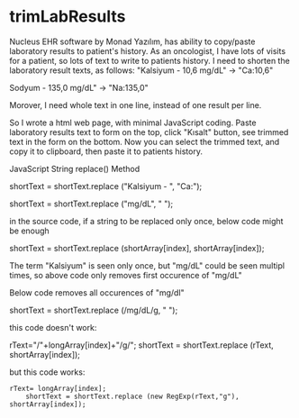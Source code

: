 # trimLabResults
Nucleus EHR software by Monad Yazılım, has ability to copy/paste laboratory results to patient's history.
As an oncologist, I have lots of visits for a patient, so lots of text to write to patients history. 
I need to shorten the laboratory result texts, as follows:
"Kalsiyum - 10,6 mg/dL" -> "Ca:10,6"

Sodyum - 135,0 mg/dL" -> "Na:135,0" 

Morover, I need whole text in one line, instead of one result per line.

So I wrote a html web page, with minimal JavaScript coding.
Paste laboratory results text to form on the top, click "Kısalt" button, see trimmed text in the form on the bottom.
Now you can select the trimmed text, and copy it to clipboard, then paste it to patients history.

JavaScript String replace() Method

shortText = shortText.replace ("Kalsiyum - ", "Ca:");

shortText = shortText.replace ("mg/dL", " ");

in the source code, if a string to be replaced only once, below code might be enough

  shortText = shortText.replace (shortArray[index], shortArray[index]);

The term "Kalsiyum" is seen only once, but "mg/dL" could be seen multipl times, so above code only removes first occurence of "mg/dL"

Below code removes all occurences of "mg/dl"

  shortText = shortText.replace (/mg/dL/g, " ");

this code doesn't work:

  rText="/"+longArray[index]+"/g/";
  shortText = shortText.replace (rText, shortArray[index]);

but this code works:

    rText= longArray[index];
		shortText = shortText.replace (new RegExp(rText,"g"), shortArray[index]);
    
